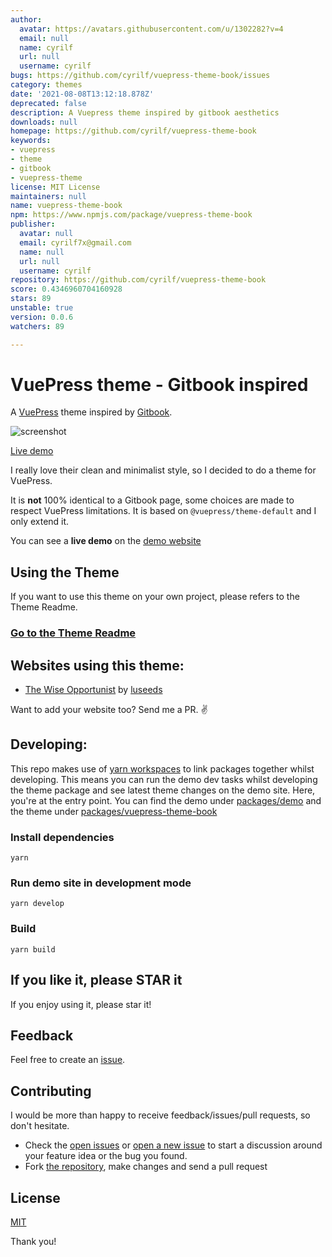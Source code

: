 ```yaml
---
author:
  avatar: https://avatars.githubusercontent.com/u/1302282?v=4
  email: null
  name: cyrilf
  url: null
  username: cyrilf
bugs: https://github.com/cyrilf/vuepress-theme-book/issues
category: themes
date: '2021-08-08T13:12:18.878Z'
deprecated: false
description: A Vuepress theme inspired by gitbook aesthetics
downloads: null
homepage: https://github.com/cyrilf/vuepress-theme-book
keywords:
- vuepress
- theme
- gitbook
- vuepress-theme
license: MIT License
maintainers: null
name: vuepress-theme-book
npm: https://www.npmjs.com/package/vuepress-theme-book
publisher:
  avatar: null
  email: cyrilf7x@gmail.com
  name: null
  url: null
  username: cyrilf
repository: https://github.com/cyrilf/vuepress-theme-book
score: 0.4346960704160928
stars: 89
unstable: true
version: 0.0.6
watchers: 89

---
```


# VuePress theme - Gitbook inspired

A [VuePress](https://vuepress.vuejs.org) theme inspired by [Gitbook](https://docs.gitbook.com/).

![screenshot](screenshot.png)

[Live demo](https://vuepress-theme-book.netlify.app)

I really love their clean and minimalist style, so I decided to do a theme for VuePress.

It is **not** 100% identical to a Gitbook page, some choices are made to respect VuePress limitations.
It is based on `@vuepress/theme-default` and I only extend it.

You can see a **live demo** on the [demo website](https://vuepress-theme-book.netlify.app)

## Using the Theme

If you want to use this theme on your own project, please refers to the Theme Readme.

### [Go to the Theme Readme](./packages/vuepress-theme-book/README.md)

## Websites using this theme:

- [The Wise Opportunist](https://opportunist.luseeds.com) by [luseeds](https://luseeds.com)

Want to add your website too? Send me a PR. :v:

## Developing:

This repo makes use of [yarn workspaces](https://yarnpkg.com/lang/en/docs/workspaces/) to link packages together whilst developing.
This means you can run the demo dev tasks whilst developing the theme package and see latest theme changes on the demo site.
Here, you're at the entry point. You can find the demo under [packages/demo](./packages/demo) and the theme under [packages/vuepress-theme-book](./packages/vuepress-theme-book)

### Install dependencies

`yarn`

### Run demo site in development mode

`yarn develop`

### Build

`yarn build`

## If you like it, please STAR it

If you enjoy using it, please star it!

## Feedback

Feel free to create an [issue](https://github.com/cyrilf/vuepress-theme-book/issues).

## Contributing

I would be more than happy to receive feedback/issues/pull requests, so don't hesitate.

- Check the [open issues](https://github.com/cyrilf/vuepress-theme-book/issues) or [open a new issue](https://github.com/cyrilf/vuepress-theme-book/issues/new) to start a discussion around your feature idea or the bug you found.
- Fork [the repository](https://github.com/cyrilf/vuepress-theme-book), make changes and send a pull request

## License

[MIT](https://github.com/cyrilf/vuepress-theme-book/blob/master/LICENSE)

Thank you!
